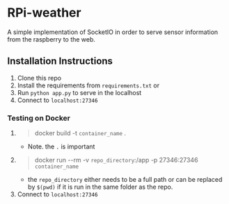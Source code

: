 # RPi-weather 
A simple implementation of SocketIO in order to serve sensor information from the raspberry to the web.

## Installation Instructions

1. Clone this repo
2. Install the requirements from `requirements.txt` or
3. Run `python app.py` to serve in the localhost
4. Connect to `localhost:27346`

### Testing on Docker

1. > docker build -t `container_name` .
    - Note. the `.` is important
2. > docker run --rm  -v `repo_directory`:/app -p 27346:27346 `container_name`
    - the `repo_directory` either needs to be a full path or can be replaced by `$(pwd)` if it is run in the same folder as the repo.
3. Connect to `localhost:27346`
